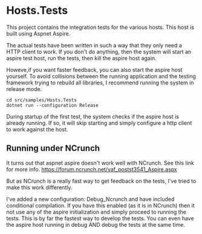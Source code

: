 # Hosts.Tests

This project contains the integration tests for the various hosts. This host is built using Aspnet Aspire.

The actual tests have been written in such a way that they only need a HTTP client to work. If you don't do anything,
then the system will start an aspire test host, run the tests, then kill the aspire host again. 

Howeve,if you want faster feedback, you can also start the aspire host yourself. To avoid collisions between the running 
application and the testing framework trying to rebuild all libraries, I recommend running the system in release mode.

```
cd src/samples/Hosts.Tests
dotnet run --configuration Release
```

During startup of the first test, the system checks if the aspire host is already running. If so, it will skip starting 
and simply configure a http client to work against the host. 


## Running under NCrunch

It turns out that aspnet aspire doesn't work well with NCrunch. See this link for more info.
https://forum.ncrunch.net/yaf_postst3541_Aspire.aspx

But as NCrunch is a really fast way to get feedback on the tests, I've tried to make this work differently. 

I've added a new configuration: Debug_Ncrunch and have included conditional compilation. If you have this enabled
(as it is in NCrunch) then it not use any of the aspire initialization and simply proceed to running the tests. 
This is by far the fastest way to develop the tests. You can even have the aspire host running in debug AND debug the tests 
at the same time. 

